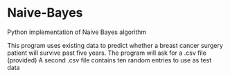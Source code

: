 # Naive-Bayes
Python implementation of Naive Bayes algorithm

This program uses existing data to predict whether a breast cancer surgery patient will survive past five years.
The program will ask for a .csv file (provided)
A second .csv file contains ten random entries to use as test data
